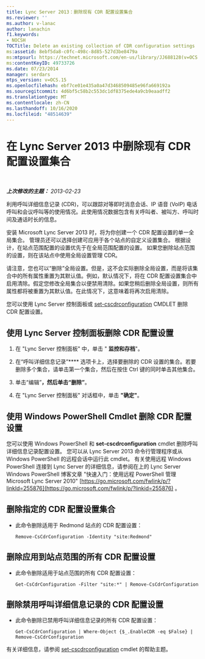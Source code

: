 ```yaml
---
title: Lync Server 2013：删除现有 CDR 配置设置集合
ms.reviewer: ''
ms.author: v-lanac
author: lanachin
f1.keywords:
- NOCSH
TOCTitle: Delete an existing collection of CDR configuration settings
ms:assetid: 8ebf5da8-c0fc-498c-8d85-527d3be8479a
ms:mtpsurl: https://technet.microsoft.com/en-us/library/JJ688128(v=OCS.15)
ms:contentKeyID: 49733726
ms.date: 07/23/2014
manager: serdars
mtps_version: v=OCS.15
ms.openlocfilehash: ebf7ce01e435a0a47d3468509485e96fa669192a
ms.sourcegitcommit: 4d6bf5c58b2c553dc1df8375ede4a9cb9eaadff2
ms.translationtype: MT
ms.contentlocale: zh-CN
ms.lasthandoff: 10/16/2020
ms.locfileid: "48514639"
---
```

# <a name="delete-an-existing-collection-of-cdr-configuration-settings-in-lync-server-2013"></a>在 Lync Server 2013 中删除现有 CDR 配置设置集合

<div data-xmlns="http://www.w3.org/1999/xhtml">

<div class="topic" data-xmlns="http://www.w3.org/1999/xhtml" data-msxsl="urn:schemas-microsoft-com:xslt" data-cs="https://msdn.microsoft.com/">

<div data-asp="https://msdn2.microsoft.com/asp">



</div>

<div id="mainSection">

<div id="mainBody">

<span> </span>

_**上次修改的主题：** 2013-02-23_

利用呼叫详细信息记录 (CDR)，可以跟踪对等即时消息会话、IP 语音 (VoIP) 电话呼叫和会议呼叫等的使用情况。此使用情况数据包含有关呼叫者、被叫方、呼叫时间及通话时长的信息。

安装 Microsoft Lync Server 2013 时，将为你创建一个 CDR 配置设置的单一全局集合。 管理员还可以选择创建可应用于各个站点的自定义设置集合。 根据设计，在站点范围配置的设置优先于在全局范围配置的设置。 如果您删除站点范围的设置，则在该站点中使用全局设置管理 CDR。

请注意，您也可以“删除”全局设置。但是，这不会实际删除全局设置，而是将该集合中的所有属性重置为其默认值。例如，默认情况下，将在 CDR 配置设置集合中启用清除。假定您修改全局集合以便禁用清除。如果您稍后删除全局设置，则所有属性都将被重置为其默认值。在此情况下，这意味着将再次启用清除。

您可以使用 Lync Server 控制面板或 [set-cscdrconfiguration](https://docs.microsoft.com/powershell/module/skype/Remove-CsCdrConfiguration) CMDLET 删除 CDR 配置设置。

<div>

## <a name="to-remove-cdr-configuration-settings-with-lync-server-control-panel"></a>使用 Lync Server 控制面板删除 CDR 配置设置

1.  在 "Lync Server 控制面板" 中，单击 " **监控和存档**"。

2.  在“呼叫详细信息记录”**** 选项卡上，选择要删除的 CDR 设置的集合。若要删除多个集合，请单击第一个集合，然后在按住 Ctrl 键的同时单击其他集合。

3.  单击“编辑”****，然后单击“删除”****。

4.  在 "Lync Server 控制面板" 对话框中，单击 **"确定"**。

</div>

<div>

## <a name="removing-cdr-configuration-settings-by-using-windows-powershell-cmdlets"></a>使用 Windows PowerShell Cmdlet 删除 CDR 配置设置

您可以使用 Windows PowerShell 和 **set-cscdrconfiguration** cmdlet 删除呼叫详细信息记录配置设置。 您可以从 Lync Server 2013 命令行管理程序或从 Windows PowerShell 的远程会话中运行此 cmdlet。 有关使用远程 Windows PowerShell 连接到 Lync Server 的详细信息，请参阅在上的 Lync Server Windows PowerShell 博客文章 "快速入门：使用远程 PowerShell 管理 Microsoft Lync Server 2010" [https://go.microsoft.com/fwlink/p/?linkId=255876](https://go.microsoft.com/fwlink/p/?linkid=255876) 。

<div>

## <a name="to-remove-a-specified-collection-of-cdr-configuration-settings"></a>删除指定的 CDR 配置设置集合

  - 此命令删除适用于 Redmond 站点的 CDR 配置设置：
    
        Remove-CsCdrConfiguration -Identity "site:Redmond"

</div>

<div>

## <a name="to-remove-all-the-cdr-configuration-settings-applied-to-the-site-scope"></a>删除应用到站点范围的所有 CDR 配置设置

  - 此命令删除适用于站点范围的所有 CDR 配置设置：
    
        Get-CsCdrConfiguration -Filter "site:*" | Remove-CsCdrConfiguration

</div>

<div>

## <a name="to-remove-all-the-cdr-configuration-settings-that-disable-call-detail-recording"></a>删除禁用呼叫详细信息记录的 CDR 配置设置

  - 此命令删除已禁用呼叫详细信息记录的所有 CDR 配置设置：
    
        Get-CsCdrConfiguration | Where-Object {$_.EnableCDR -eq $False} | Remove-CsCdrConfiguration

</div>

有关详细信息，请参阅 [set-cscdrconfiguration](https://docs.microsoft.com/powershell/module/skype/Remove-CsCdrConfiguration) cmdlet 的帮助主题。

</div>

</div>

<span> </span>

</div>

</div>

</div>

